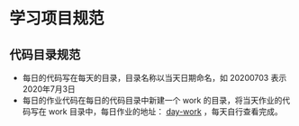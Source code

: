 # 学习项目规范

## 代码目录规范

- 每日的代码写在每天的目录，目录名称以当天日期命名，如 20200703 表示 2020年7月3日
- 每日的作业代码在每日的代码目录中新建一个 work 的目录，将当天作业的代码写在 work 目录中，每日作业的地址： [day-work](<https://github.com/study-zz/day-work/tree/master/work>) ，每天自行查看完成。